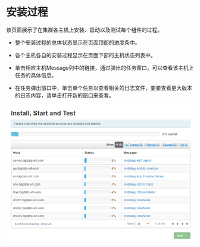 # 安装过程

该页面展示了在集群各主机上安装、启动以及测试每个组件的过程。

* 整个安装过程的总体状态显示在页面顶部的进度条中。


* 各个主机各自的安装过程显示在页面下部的主机状态列表中。


* 单击相应主机Message列中的链接，通过弹出的任务窗口，可以查看该主机上任务的具体信息。

* 在任务弹出窗口中，单击单个任务以查看相关的日志文件，要要查看更大版本的日志内容，请单击打开新的窗口来查看。

![](/assets/4.12-install.png)

